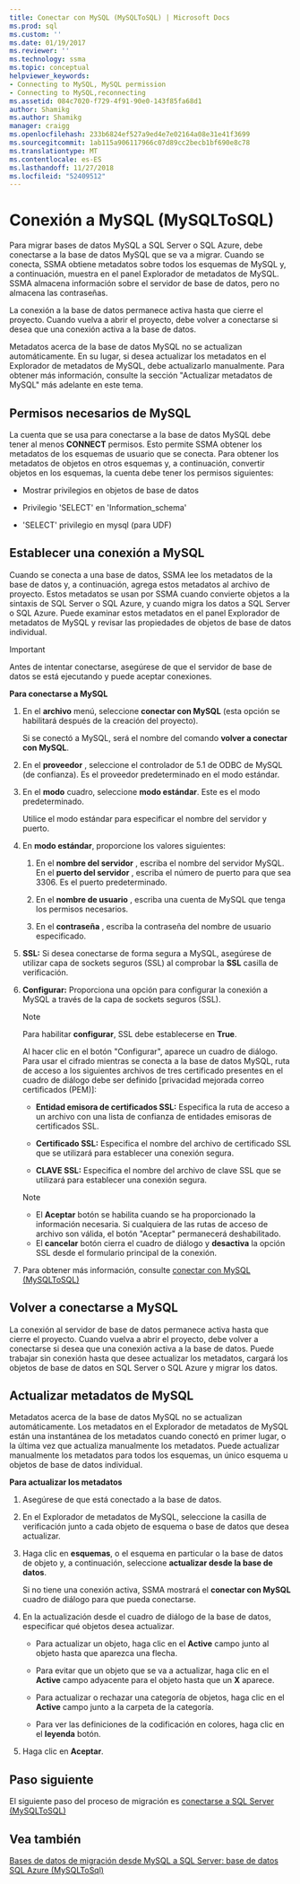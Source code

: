 ```yaml
---
title: Conectar con MySQL (MySQLToSQL) | Microsoft Docs
ms.prod: sql
ms.custom: ''
ms.date: 01/19/2017
ms.reviewer: ''
ms.technology: ssma
ms.topic: conceptual
helpviewer_keywords:
- Connecting to MySQL, MySQL permission
- Connecting to MySQL,reconnecting
ms.assetid: 084c7020-f729-4f91-90e0-143f85fa68d1
author: Shamikg
ms.author: Shamikg
manager: craigg
ms.openlocfilehash: 233b6824ef527a9ed4e7e02164a08e31e41f3699
ms.sourcegitcommit: 1ab115a906117966c07d89cc2becb1bf690e8c78
ms.translationtype: MT
ms.contentlocale: es-ES
ms.lasthandoff: 11/27/2018
ms.locfileid: "52409512"
---
```

# <a name="connecting-to-mysql-mysqltosql"></a>Conexión a MySQL (MySQLToSQL)
Para migrar bases de datos MySQL a SQL Server o SQL Azure, debe conectarse a la base de datos MySQL que se va a migrar. Cuando se conecta, SSMA obtiene metadatos sobre todos los esquemas de MySQL y, a continuación, muestra en el panel Explorador de metadatos de MySQL. SSMA almacena información sobre el servidor de base de datos, pero no almacena las contraseñas.  
  
La conexión a la base de datos permanece activa hasta que cierre el proyecto. Cuando vuelva a abrir el proyecto, debe volver a conectarse si desea que una conexión activa a la base de datos.  
  
Metadatos acerca de la base de datos MySQL no se actualizan automáticamente. En su lugar, si desea actualizar los metadatos en el Explorador de metadatos de MySQL, debe actualizarlo manualmente. Para obtener más información, consulte la sección "Actualizar metadatos de MySQL" más adelante en este tema.  
  
## <a name="required-mysql-permissions"></a>Permisos necesarios de MySQL  
La cuenta que se usa para conectarse a la base de datos MySQL debe tener al menos **CONNECT** permisos. Esto permite SSMA obtener los metadatos de los esquemas de usuario que se conecta. Para obtener los metadatos de objetos en otros esquemas y, a continuación, convertir objetos en los esquemas, la cuenta debe tener los permisos siguientes:  
  
-   Mostrar privilegios en objetos de base de datos  
  
-   Privilegio 'SELECT' en 'Information_schema'  
  
-   'SELECT' privilegio en mysql (para UDF)  
  
## <a name="establishing-a-connection-to-mysql"></a>Establecer una conexión a MySQL  
Cuando se conecta a una base de datos, SSMA lee los metadatos de la base de datos y, a continuación, agrega estos metadatos al archivo de proyecto. Estos metadatos se usan por SSMA cuando convierte objetos a la sintaxis de SQL Server o SQL Azure, y cuando migra los datos a SQL Server o SQL Azure. Puede examinar estos metadatos en el panel Explorador de metadatos de MySQL y revisar las propiedades de objetos de base de datos individual.  
  
> [!IMPORTANT]  
> Antes de intentar conectarse, asegúrese de que el servidor de base de datos se está ejecutando y puede aceptar conexiones.  
  
**Para conectarse a MySQL**  
  
1.  En el **archivo** menú, seleccione **conectar con MySQL** (esta opción se habilitará después de la creación del proyecto).  
  
    Si se conectó a MySQL, será el nombre del comando **volver a conectar con MySQL**.  
  
2.  En el **proveedor** , seleccione el controlador de 5.1 de ODBC de MySQL (de confianza). Es el proveedor predeterminado en el modo estándar.  
  
3.  En el **modo** cuadro, seleccione **modo estándar**. Este es el modo predeterminado.  
  
    Utilice el modo estándar para especificar el nombre del servidor y puerto.  
  
4.  En **modo estándar**, proporcione los valores siguientes:  
  
    1.  En el **nombre del servidor** , escriba el nombre del servidor MySQL. En el **puerto del servidor** , escriba el número de puerto para que sea 3306. Es el puerto predeterminado.  
  
    2.  En el **nombre de usuario** , escriba una cuenta de MySQL que tenga los permisos necesarios.  
  
    3.  En el **contraseña** , escriba la contraseña del nombre de usuario especificado.  
  
5.  **SSL:** Si desea conectarse de forma segura a MySQL, asegúrese de utilizar capa de sockets seguros (SSL) al comprobar la **SSL** casilla de verificación.  
  
6.  **Configurar:** Proporciona una opción para configurar la conexión a MySQL a través de la capa de sockets seguros (SSL).  
  
    > [!NOTE]  
    > Para habilitar **configurar**, SSL debe establecerse en **True**.  
  
    Al hacer clic en el botón "Configurar", aparece un cuadro de diálogo. Para usar el cifrado mientras se conecta a la base de datos MySQL, ruta de acceso a los siguientes archivos de tres certificado presentes en el cuadro de diálogo debe ser definido [privacidad mejorada correo certificados (PEM)]:  
  
    -   **Entidad emisora de certificados SSL:** Especifica la ruta de acceso a un archivo con una lista de confianza de entidades emisoras de certificados SSL.  
  
    -   **Certificado SSL:** Especifica el nombre del archivo de certificado SSL que se utilizará para establecer una conexión segura.  
  
    -   **CLAVE SSL:** Especifica el nombre del archivo de clave SSL que se utilizará para establecer una conexión segura.  
  
    > [!NOTE]  
    > -   El **Aceptar** botón se habilita cuando se ha proporcionado la información necesaria. Si cualquiera de las rutas de acceso de archivo son válida, el botón "Aceptar" permanecerá deshabilitado.  
    > -   El **cancelar** botón cierra el cuadro de diálogo y **desactiva** la opción SSL desde el formulario principal de la conexión.  
  
7.  Para obtener más información, consulte [conectar con MySQL &#40;MySQLToSQL&#41;](../../ssma/mysql/connect-to-mysql-mysqltosql.md)  
  
## <a name="reconnecting-to-mysql"></a>Volver a conectarse a MySQL  
La conexión al servidor de base de datos permanece activa hasta que cierre el proyecto. Cuando vuelva a abrir el proyecto, debe volver a conectarse si desea que una conexión activa a la base de datos. Puede trabajar sin conexión hasta que desee actualizar los metadatos, cargará los objetos de base de datos en SQL Server o SQL Azure y migrar los datos.  
  
## <a name="refreshing-mysql-metadata"></a>Actualizar metadatos de MySQL  
Metadatos acerca de la base de datos MySQL no se actualizan automáticamente. Los metadatos en el Explorador de metadatos de MySQL están una instantánea de los metadatos cuando conectó en primer lugar, o la última vez que actualiza manualmente los metadatos. Puede actualizar manualmente los metadatos para todos los esquemas, un único esquema u objetos de base de datos individual.  
  
**Para actualizar los metadatos**  
  
1.  Asegúrese de que está conectado a la base de datos.  
  
2.  En el Explorador de metadatos de MySQL, seleccione la casilla de verificación junto a cada objeto de esquema o base de datos que desea actualizar.  
  
3.  Haga clic en **esquemas**, o el esquema en particular o la base de datos de objeto y, a continuación, seleccione **actualizar desde la base de datos**.  
  
    Si no tiene una conexión activa, SSMA mostrará el **conectar con MySQL** cuadro de diálogo para que pueda conectarse.  
  
4.  En la actualización desde el cuadro de diálogo de la base de datos, especificar qué objetos desea actualizar.  
  
    -   Para actualizar un objeto, haga clic en el **Active** campo junto al objeto hasta que aparezca una flecha.  
  
    -   Para evitar que un objeto que se va a actualizar, haga clic en el **Active** campo adyacente para el objeto hasta que un **X** aparece.  
  
    -   Para actualizar o rechazar una categoría de objetos, haga clic en el **Active** campo junto a la carpeta de la categoría.  
  
    -   Para ver las definiciones de la codificación en colores, haga clic en el **leyenda** botón.  
  
5.  Haga clic en **Aceptar**.  
  
## <a name="next-step"></a>Paso siguiente  
El siguiente paso del proceso de migración es [conectarse a SQL Server &#40;MySQLToSQL&#41;](../../ssma/mysql/connecting-to-sql-server-mysqltosql.md)  
  
## <a name="see-also"></a>Vea también  
[Bases de datos de migración desde MySQL a SQL Server: base de datos SQL Azure &#40;MySQLToSql&#41;](../../ssma/mysql/migrating-mysql-databases-to-sql-server-azure-sql-db-mysqltosql.md)  
  
